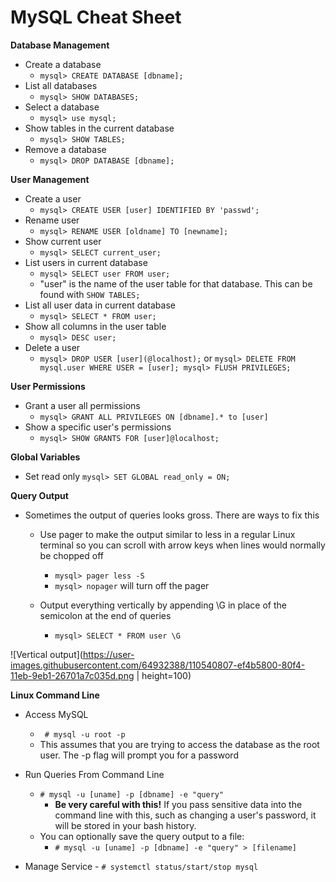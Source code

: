 # MySQL Cheat Sheet

**Database Management** 
 - Create a database 
	 - `mysql> CREATE DATABASE [dbname];`
 - List all databases 
	 - `mysql> SHOW DATABASES;`
 - Select a database 
	 - `mysql> use mysql;`
 - Show tables in the current database 
	 - `mysql> SHOW TABLES;`
 - Remove a database 
	 - `mysql> DROP DATABASE [dbname];` 

**User Management**
 - Create a user
	 -  `mysql> CREATE USER [user] IDENTIFIED BY 'passwd';`
 - Rename user 
	 - `mysql> RENAME USER [oldname] TO [newname];`
 - Show current user
	 -  `mysql> SELECT current_user;`
 - List users in current database 
	 - `mysql> SELECT user FROM user;` 
	 - "user" is the name of the user table for that database. This can be found with `SHOW TABLES;` 
 - List all user data in current database 
	 - `mysql> SELECT * FROM user;`
 - Show all columns in the user table 
	 - `mysql> DESC user;`
 - Delete a user 
	 - `mysql> DROP USER [user](@localhost);` 
	or `mysql> DELETE FROM mysql.user WHERE USER = [user]; mysql> FLUSH PRIVILEGES; `
 
 **User Permissions**
 - Grant a user all permissions 
	 - `mysql> GRANT ALL PRIVILEGES ON [dbname].* to [user]` 
 - Show a specific user's permissions
	-   `mysql> SHOW GRANTS FOR [user]@localhost;`

**Global Variables**
 - Set read only `mysql> SET GLOBAL read_only = ON;`

**Query Output**
 - Sometimes the output of queries looks gross. There are ways to fix this
	 -  Use pager to make the output similar to less in a regular Linux terminal so you can scroll with arrow keys when lines would normally be chopped off 
		 -  `mysql> pager less -S`
		 - `mysql> nopager` will turn off the pager

	 - Output everything vertically by appending \G in place of the semicolon at the end of queries 
		 - `mysql> SELECT * FROM user \G`


![Vertical output](https://user-images.githubusercontent.com/64932388/110540807-ef4b5800-80f4-11eb-9eb1-26701a7c035d.png | height=100)


**Linux Command Line**
 - Access MySQL 
	 - ` # mysql -u root -p`
	 - This assumes that you are trying to access the database as the root user. The -p flag will prompt you for a password
	
 - Run Queries From Command Line
	 - `# mysql -u [uname] -p [dbname] -e "query"`
		 - **Be very careful with this!** If you pass sensitive data into the command line with this, such as changing a user's password, it will be stored in your bash history.
	 - You can optionally save the query output to a file:
		 - `# mysql -u [uname] -p [dbname] -e "query" > [filename]`
 - Manage Service
		 - `# systemctl status/start/stop mysql`
